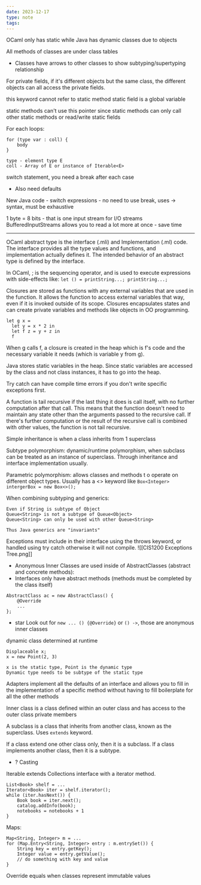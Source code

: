```yaml
---
date: 2023-12-17
type: note
tags: 
---
```


OCaml only has static while Java has dynamic classes due to objects

All methods of classes are under class tables
- Classes have arrows to other classes to show subtyping/supertyping relationship

For private fields, if it's different objects but the same class, the different objects can all access the private fields.

this keyword cannot refer to static method
static field is a global variable

static methods can't use this pointer since static methods can only call other static methods or read/write static fields

For each loops:
```
for (type var : coll) {
	body
}

type - element type E
coll - Array of E or instance of Iterable<E>
```

switch statement, you need a break after each case
- Also need defaults

New Java code - switch expressions - no need to use break, uses -> syntax, must be exhaustive

1 byte = 8 bits - that is one input stream for I/O streams
BufferedInputStreams allows you to read a lot more at once - save time

---

OCaml abstract type is the interface (.mli) and Implementation (.ml) code. The interface provides all the type values and functions, and implementation actually defines it. The intended behavior of an abstract type is defined by the interface.

In OCaml, ; is the sequencing operator, and is used to execute expressions with side-effects like: `let () = printString...; printString...;`

Closures are stored as functions  with any external variables that are used in the function. It allows the function to access external variables that way, even if it is invoked outside of its scope. Closures encapsulates states and can create private variables and methods like objects in OO programming.
```
let g x = 
  let y = x * 2 in 
  let f z = y + z in 
  f
```
When g calls f, a closure is created in the heap which is f's code and the necessary variable it needs (which is variable y from g).

Java stores static variables in the heap. Since static variables are accessed by the class and not class instances, it has to go into the heap.

Try catch can have compile time errors if you don't write specific exceptions first.

A function is tail recursive if the last thing it does is call itself, with no further computation after that call. This means that the function doesn't need to maintain any state other than the arguments passed to the recursive call. If there's further computation or the result of the recursive call is combined with other values, the function is not tail recursive.

Simple inheritance is when a class inherits from 1 superclass

Subtype polymorphism: dynamic/runtime polymorphism, when subclass can be treated as an instance of superclass. Through inheritance and interface implementation usually.

Parametric polymorphism: allows classes and methods t o operate on different object types. Usually has a <> keyword like `Box<Integer> intergerBox = new Box<>();`

When combining subtyping and generics:
```
Even if String is subtype of Object
Queue<String> is not a subtype of Queue<Object>
Queue<String> can only be used with other Queue<String>

Thus Java generics are "invariants"
```

Exceptions must include in their interface using the throws keyword, or handled using try catch otherwise it will not compile.
![[CIS1200 Exceptions Tree.png]]


- Anonymous Inner Classes are used inside of AbstractClasses (abstract and concrete methods):
- Interfaces only have abstract methods (methods must be completed by the class itself)
```
AbstractClass ac = new AbstractClass() {
	@Override
	...
};
```
- star Look out for `new ... () {@Override}` or `() ->`, those are anonymous inner classes

dynamic class determined at runtime
```
Displaceable x;
x = new Point(2, 3)

x is the static type, Point is the dynamic type
Dynamic type needs to be subtype of the static type
```

Adapters implement all the defaults of an interface and allows you to fill in the implementation of a specific method without having to fill boilerplate for all the other methods

Inner class is a class defined within an outer class and has access to the outer class private members

A subclass is a class that inherits from another class, known as the superclass. Uses `extends`  keyword.

If a class extend one other class only, then it is a subclass. If a class implements another class, then it is a subtype.

- ? Casting

Iterable extends Collections interface with a iterator method.
```
List<Book> shelf = ...
Iterator<Book> iter = shelf.iterator();
while (iter.hasNext()) {
	Book book = iter.next();
	catalog.addInfo(book);
	notebooks = notebooks + 1
}
```

Maps:
```
Map<String, Integer> m = ...
for (Map.Entry<String, Integer> entry : m.entrySet()) {
	String key = entry.getKey();
	Integer value = entry.getValue();
	// do something with key and value
}
```

Override equals when classes represent immutable values